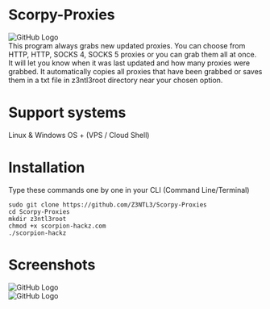 # Scorpy-Proxies
![GitHub Logo](https://cdn.discordapp.com/attachments/715132694383689729/837371437341605958/s1.png)<br>
This program always grabs new updated proxies. You can choose from HTTP, HTTP, SOCKS 4, SOCKS 5 proxies or you can grab them all at once. It will let you know when it was last updated and how many proxies were grabbed. It automatically copies all proxies that have been grabbed or saves them in a txt file in z3ntl3root directory near your chosen option.

# Support systems
<a>Linux & Windows OS + (VPS / Cloud Shell)</a>

# Installation
<p>Type these commands one by one in your CLI (Command Line/Terminal)</p>
<code>sudo git clone https://github.com/Z3NTL3/Scorpy-Proxies</code><br>
<code>cd Scorpy-Proxies</code><br>
<code>mkdir z3ntl3root</code><br>
<code>chmod +x scorpion-hackz.com</code><br>
<code>./scorpion-hackz</code><br>

# Screenshots
![GitHub Logo](https://cdn.discordapp.com/attachments/715132694383689729/837371438359904316/s2.png)<br>
![GitHub Logo](https://cdn.discordapp.com/attachments/715132694383689729/837371442415927336/s3.png)<br>
